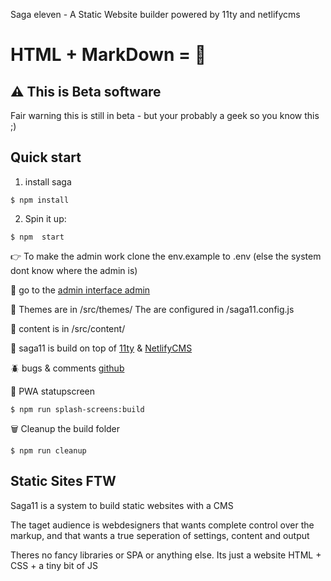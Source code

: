 Saga eleven - A Static Website builder powered by 11ty and netlifycms

# HTML + MarkDown = 💜

## ⚠️ This is Beta software

Fair warning this is still in beta - but your
probably a geek so you know this ;)

## Quick start

1. install saga

```
$ npm install
```

2. Spin it up:

```
$ npm  start
```

👉 To make the admin work clone the env.example to .env
(else the system dont know where the admin is)

🤖 go to the [admin interface admin](/admin)

💅 Themes are in /src/themes/
The are configured in /saga11.config.js

📜 content is in /src/content/

🎈 saga11 is build on top of [11ty](https://11ty.dev) & [NetlifyCMS](https://netlifycms.com)

🪲 bugs & comments [github](https://github.com/mortendk/saga11)

📲 PWA statupscreen

```
$ npm run splash-screens:build
```

🗑 Cleanup the build folder

```
$ npm run cleanup
```

## Static Sites FTW

Saga11 is a system to build static websites with a CMS

The taget audience is webdesigners that wants complete control over the markup, and that wants a true seperation of settings, content and output

Theres no fancy libraries or SPA or anything else. Its just a website HTML + CSS + a tiny bit of JS
